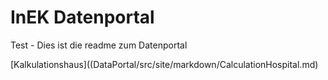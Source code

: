 # InEK Datenportal

Test - Dies ist die readme zum Datenportal

[Kalkulationshaus]((DataPortal/src/site/markdown/CalculationHospital.md)